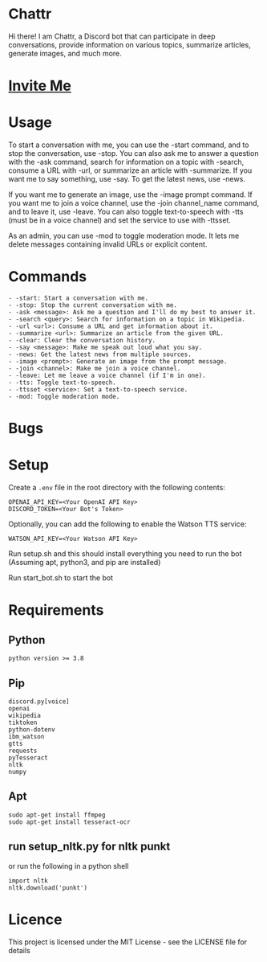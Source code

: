 # Chattr
Hi there! I am Chattr, a Discord bot that can participate in deep conversations, provide information on various topics, summarize articles, generate images, and much more.

# [Invite Me](https://discord.com/api/oauth2/authorize?client_id=1085319165650411570&permissions=3147776&scope=bot)

# Usage
To start a conversation with me, you can use the -start command, and to stop the conversation, use -stop. You can also ask me to answer a question with the -ask command, search for information on a topic with -search, consume a URL with -url, or summarize an article with -summarize. If you want me to say something, use -say. To get the latest news, use -news.

If you want me to generate an image, use the -image prompt command. If you want me to join a voice channel, use the -join channel_name command, and to leave it, use -leave. You can also toggle text-to-speech with -tts (must be in a voice channel) and set the service to use with -ttsset.

As an admin, you can use -mod to toggle moderation mode. It lets me delete messages containing invalid URLs or explicit content.

# Commands
```
- -start: Start a conversation with me.
- -stop: Stop the current conversation with me.
- -ask <message>: Ask me a question and I'll do my best to answer it.
- -search <query>: Search for information on a topic in Wikipedia.
- -url <url>: Consume a URL and get information about it.
- -summarize <url>: Summarize an article from the given URL.
- -clear: Clear the conversation history.
- -say <message>: Make me speak out loud what you say.
- -news: Get the latest news from multiple sources.
- -image <prompt>: Generate an image from the prompt message.
- -join <channel>: Make me join a voice channel.
- -leave: Let me leave a voice channel (if I'm in one).
- -tts: Toggle text-to-speech.
- -ttsset <service>: Set a text-to-speech service.
- -mod: Toggle moderation mode.
```
# Bugs

# Setup
Create a `.env` file in the root directory with the following contents:
```
OPENAI_API_KEY=<Your OpenAI API Key>
DISCORD_TOKEN=<Your Bot's Token>
```
Optionally, you can add the following to enable the Watson TTS service:
```
WATSON_API_KEY=<Your Watson API Key>
```

Run setup.sh and this should install everything you need to run the bot (Assuming apt, python3, and pip are installed)

Run start_bot.sh to start the bot

# Requirements
## Python
```
python version >= 3.8
```

## Pip
```
discord.py[voice]
openai
wikipedia
tiktoken
python-dotenv
ibm_watson
gtts
requests
pyTesseract
nltk
numpy
```

## Apt
```
sudo apt-get install ffmpeg
sudo apt-get install tesseract-ocr
```

## run setup_nltk.py for nltk punkt
or run the following in a python shell
```
import nltk
nltk.download('punkt')
```

# Licence
This project is licensed under the MIT License - see the LICENSE file for details